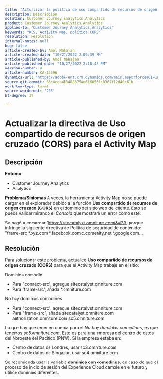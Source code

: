 ```yaml
---
title: "Actualizar la política de uso compartido de recursos de origen cruzado (CORS) para el Activity Map"
description: Descripción
solution: Customer Journey Analytics,Analytics
product: Customer Journey Analytics,Analytics
applies-to: "Customer Journey Analytics,Analytics"
keywords: "KCS, Activity Map, política CORS"
resolution: Resolution
internal-notes: null
bug: false
article-created-by: Amol Mahajan
article-created-date: "10/27/2022 2:09:39 PM"
article-published-by: Amol Mahajan
article-published-date: "10/27/2022 2:10:48 PM"
version-number: 4
article-number: KA-16596
dynamics-url: "https://adobe-ent.crm.dynamics.com/main.aspx?forceUCI=1&pagetype=entityrecord&etn=knowledgearticle&id=92d4eefd-0056-ed11-bba2-6045bd006793"
source-git-commit: 65c4cea4b34883754e616056fc8367f12d40c61b
workflow-type: tm+mt
source-wordcount: '205'
ht-degree: 3%

---
```


# Actualizar la directiva de Uso compartido de recursos de origen cruzado (CORS) para el Activity Map

## Descripción

<b>Entorno </b>
- Customer Journey Analytics
- Analytics



<b>Problema/Síntomas</b>
A veces, la herramienta Activity Map no se puede cargar en el explorador debido a la función <b>Uso compartido de recursos de origen cruzado (CORS)</b> en el dominio del sitio web del cliente. Esto se puede validar mirando el *Consola* que mostrará un error como este:

Se negó a enmarcar &#39;https://sitecatalyst.omniture.com/&#39; porque infringe la siguiente directiva de Política de seguridad de contenido: &quot;frame-src \*.xyz.com \*.facebook.com c.comenity.net \*.google.com...


## Resolución


Para solucionar este problema, actualice <b>Uso compartido de recursos de origen cruzado (CORS) </b>para que el Activity Map trabaje en el sitio:

Dominios comodín

- Para &quot;connect-src&quot;, agregue sitecatalyst.omniture.com
- Para &#39;frame-src&#39;, añada \*.omniture.com


No hay dominios comodines

- Para &quot;connect-src&quot;, agregue sitecatalyst.omniture.com
- Para &quot;frame-src&quot;, añada sitecatalyst.omniture.com authorization.omniture.com sc5.omniture.com


Lo que hay que tener en cuenta para el *No hay dominios comodines*, es que tenemos *sc5.omniture.com*. Esto es para una empresa del centro de datos del Noroeste del Pacífico (PNW). Si la empresa estaba en:

- Centro de datos de Londres, usar sc3.omniture.com
- Centro de datos de Singapur, usar sc4.omniture.com


Se recomienda usar la variable <b>dominios con comodines</b>, en caso de que el proceso de inicio de sesión del Experience Cloud cambie en el futuro y utilice dominios diferentes.
